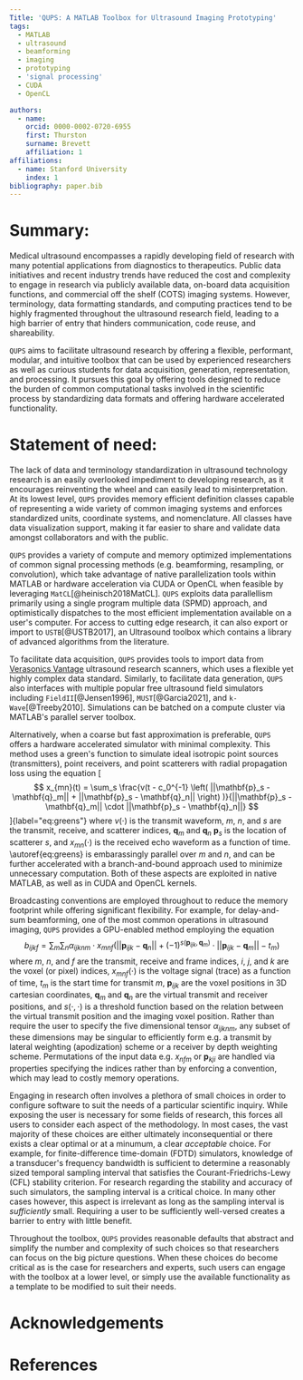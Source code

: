 ```yaml
---
Title: 'QUPS: A MATLAB Toolbox for Ultrasound Imaging Prototyping'
tags:
  - MATLAB
  - ultrasound
  - beamforming
  - imaging
  - prototyping
  - 'signal processing'
  - CUDA
  - OpenCL

authors:
  - name:
    orcid: 0000-0002-0720-6955
    first: Thurston 
    surname: Brevett
    affiliation: 1
affiliations:
  - name: Stanford University
    index: 1
bibliography: paper.bib
---
```


# Summary:

Medical ultrasound encompasses a rapidly developing field of research with many potential applications from diagnostics to therapeutics. Public data initiatives
and recent industry trends have reduced the cost and complexity to engage in research via publicly available data, on-board data acquisition functions, and commercial off the shelf (COTS) imaging systems. However, terminology, data formatting standards, and computing practices tend to be highly fragmented throughout the ultrasound research field, leading to a high barrier of entry that hinders communication, code reuse, and shareability. 

`QUPS` aims to facilitate ultrasound research by offering a flexible, performant, modular, and intuitive toolbox that can be used by experienced researchers as well as curious students for data acquisition, generation, representation, and processing. It pursues this goal by offering tools designed to reduce the burden of common computational tasks involved in the scientific process by standardizing data formats and offering hardware accelerated functionality.

# Statement of need:

The lack of data and terminology standardization in ultrasound technology research is an easily overlooked impediment to developing research, as it encourages reinventing the wheel and can easily lead to misinterpretation.
At its lowest level, `QUPS` provides memory efficient definition classes capable of representing a wide variety of common imaging systems and enforces standardized units, coordinate systems, and nomenclature. 
All classes have data visualization support, making it far easier to share and validate data amongst collaborators and with the public. 

`QUPS` provides a variety of compute and memory optimized implementations of common signal processing methods (e.g. beamforming, resampling, or convolution), which take advantage of native parallelization tools within MATLAB or hardware acceleration via CUDA or OpenCL when feasible by leveraging `MatCL`[@heinisch2018MatCL]. `QUPS` exploits data parallellism primarily using a single program multiple data (SPMD) approach, and optimistically dispatches to the most efficient implementation available on a user's computer. For access to cutting edge research, it can also export or import to `USTB`[@USTB2017], an Ultrasound toolbox which contains a library of advanced algorithms from the literature.

To facilitate data acquisition, `QUPS` provides tools to import data from [Verasonics Vantage](https://verasonics.com/vantage-systems/) ultrasound research scanners, which uses a flexible yet highly complex data standard. Similarly, to facilitate data generation, `QUPS` also interfaces with multiple popular free ultrasound field simulators including `FieldII`[@Jensen1996], `MUST`[@Garcia2021], and `k-Wave`[@Treeby2010]. Simulations can be batched on a compute cluster via MATLAB's parallel server toolbox.

Alternatively, when a coarse but fast approximation is preferable, `QUPS` offers a hardware accelerated simulator with minimal complexity. This method uses a green's function to simulate ideal isotropic point sources (transmitters), point receivers, and point scatterers with radial propagation loss using the equation
[$$ x_{mn}(t) = \sum_s \frac{v(t - c_0^{-1} \left( ||\mathbf{p}_s - \mathbf{q}_m|| + ||\mathbf{p}_s - \mathbf{q}_n|| \right) )}{||\mathbf{p}_s - \mathbf{q}_m|| \cdot ||\mathbf{p}_s - \mathbf{q}_n||} $$]{label="eq:greens"}
where $v(\cdot)$ is the transmit waveform, $m$, $n$, and $s$ are the transmit, receive, and scatterer indices, $\mathbf{q}_m$ and $\mathbf{q}_n$ $\mathbf{p}_s$ is the location of scatterer $s$, and $x_{mn}(\cdot)$ is the received echo waveform as a function of time.
\autoref{eq:greens} is embarassingly parallel over $m$ and $n$, and can be further accelerated with a branch-and-bound approach used to minimize unnecessary computation. Both of these aspects are exploited in native MATLAB, as well as in CUDA and OpenCL kernels.

Broadcasting conventions are employed throughout to reduce the memory footprint while offering significant flexibility. 
For example, for delay-and-sum beamforming, one of the most common operations in ultrasound imaging, `QUPS` provides a GPU-enabled method employing the equation
$$ b_{ijkf} = \sum_m \sum_n \alpha_{ijknm} \cdot x_{mnf}(||\mathbf{p}_{ijk} - \mathbf{q}_n|| + (-1)^{s(\mathbf{p}_{ijk}, \mathbf{q}_m)} \cdot ||\mathbf{p}_{ijk} - \mathbf{q}_m|| - t_m) $$
where $m$, $n$, and $f$ are the transmit, receive and frame indices, $i$, $j$, and $k$ are the voxel (or pixel) indices, $x_{mnf}(\cdot)$ is the voltage signal (trace) as a function of time, $t_m$ is the start time for transmit $m$, $\mathbf{p}_{ijk}$ are the voxel positions in 3D cartesian coordinates, $\mathbf{q}_m$ and $\mathbf{q}_n$ are the virtual transmit and receiver positions, and $s(\cdot,\cdot)$ is a threshold function based on the relation between the virtual transmit position and the imaging voxel position. 
Rather than require the user to specify the five dimensional tensor $\alpha_{ijknm}$, any subset of these dimensions may be singular to efficiently form e.g. a transmit by lateral weighting (apodization) scheme or a receiver by depth weighting scheme.
Permutations of the input data e.g. $x_{nfm}$ or $\mathbf{p}_{kji}$ are handled via properties specifying the indices rather than by enforcing a convention, which may lead to costly memory operations.

Engaging in research often involves a plethora of small choices in order to configure software to suit the needs of a particular scientific inquiry. While exposing the user is necessary for some fields of research, this forces all users to consider each aspect of the methodology. 
In most cases, the vast majority of these choices are either ultimately inconsequential or there exists a clear optimal or at a minumum, a clear _acceptable_ choice.
For example, for finite-difference time-domain (FDTD) simulators, knowledge of a transducer's frequency bandwidth is sufficient to determine a reasonably sized temporal sampling interval that satisfies the Courant-Friedrichs-Lewy (CFL) stability criterion.
For research regarding the stability and accuracy of such simulators, the sampling interval is a critical choice. In many other cases however, this aspect is irrelevant as long as the sampling interval is _sufficiently_ small.
Requiring a user to be sufficiently well-versed creates a barrier to entry with little benefit.

Throughout the toolbox, `QUPS` provides reasonable defaults that abstract and simplify the number and complexity of such choices so that researchers can focus on the big picture questions.
When these choices do become critical as is the case for researchers and experts, such users can engage with the toolbox at a lower level, or simply use the available functionality as a template to be modified to suit their needs.

# Acknowledgements

# References

